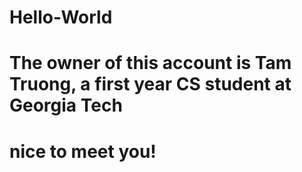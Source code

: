 # Hello-World

# The owner of this account is Tam Truong, a first year CS student at Georgia Tech
# nice to meet you! 
